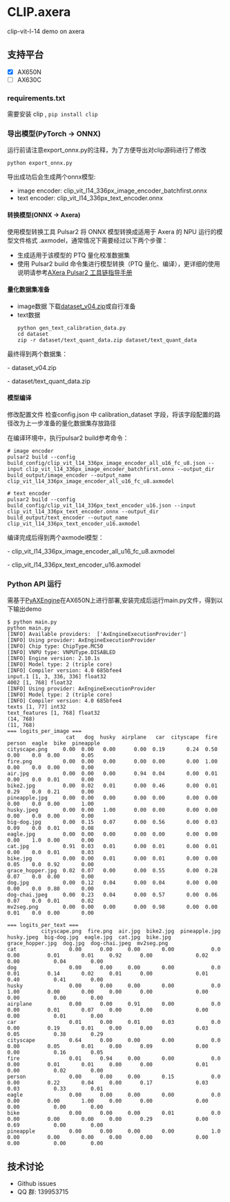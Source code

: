 # CLIP.axera
clip-vit-l-14 demo on axera

## 支持平台
- [x] AX650N
- [ ] AX630C

### requirements.txt

需要安装 clip , `pip install clip`

### 导出模型(PyTorch -> ONNX)
运行前请注意export_onnx.py的注释，为了方便导出对clip源码进行了修改
```
python export_onnx.py
```
导出成功后会生成两个onnx模型:
- image encoder: clip_vit_l14_336px_image_encoder_batchfirst.onnx
- text encoder: clip_vit_l14_336px_text_encoder.onnx


#### 转换模型(ONNX -> Axera)
使用模型转换工具 Pulsar2 将 ONNX 模型转换成适用于 Axera 的 NPU 运行的模型文件格式 .axmodel，通常情况下需要经过以下两个步骤：

- 生成适用于该模型的 PTQ 量化校准数据集
- 使用 Pulsar2 build 命令集进行模型转换（PTQ 量化、编译），更详细的使用说明请参考[AXera Pulsar2 工具链指导手册](https://pulsar2-docs.readthedocs.io/zh-cn/latest/index.html)


#### 量化数据集准备
- image数据
下载[dataset_v04.zip](https://github.com/user-attachments/files/20480889/dataset_v04.zip)或自行准备
- text数据
    ```
    python gen_text_calibration_data.py
    cd dataset
    zip -r dataset/text_quant_data.zip dataset/text_quant_data
    ```
最终得到两个数据集：

\- dataset_v04.zip

\- dataset/text_quant_data.zip

#### 模型编译
修改配置文件
检查config.json 中 calibration_dataset 字段，将该字段配置的路径改为上一步准备的量化数据集存放路径

在编译环境中，执行pulsar2 build参考命令：
```
# image encoder
pulsar2 build --config build_config/clip_vit_l14_336px_image_encoder_all_u16_fc_u8.json --input clip_vit_l14_336px_image_encoder_batchfirst.onnx --output_dir build_output/image_encoder --output_name clip_vit_l14_336px_image_encoder_all_u16_fc_u8.axmodel

# text encoder
pulsar2 build --config build_config/clip_vit_l14_336px_text_encoder_u16.json --input clip_vit_l14_336px_text_encoder.onnx --output_dir build_output/text_encoder --output_name clip_vit_l14_336px_text_encoder_u16.axmodel
```
编译完成后得到两个axmodel模型：

\- clip_vit_l14_336px_image_encoder_all_u16_fc_u8.axmodel

\- clip_vit_l14_336px_text_encoder_u16.axmodel


### Python API 运行
需基于[PyAXEngine](https://github.com/AXERA-TECH/pyaxengine)在AX650N上进行部署,安装完成后运行main.py文件，得到以下输出demo
```shell
$ python main.py 
python main.py
[INFO] Available providers:  ['AxEngineExecutionProvider']
[INFO] Using provider: AxEngineExecutionProvider
[INFO] Chip type: ChipType.MC50
[INFO] VNPU type: VNPUType.DISABLED
[INFO] Engine version: 2.10.1s
[INFO] Model type: 2 (triple core)
[INFO] Compiler version: 4.0 685bfee4
input.1 [1, 3, 336, 336] float32
4002 [1, 768] float32
[INFO] Using provider: AxEngineExecutionProvider
[INFO] Model type: 2 (triple core)
[INFO] Compiler version: 4.0 685bfee4
texts [1, 77] int32
text_features [1, 768] float32
(14, 768)
(11, 768)
=== logits_per_image ===
                   cat   dog  husky  airplane   car  cityscape  fire  person  eagle  bike  pineapple
cityscape.png     0.00  0.00   0.00      0.00  0.19       0.24  0.50    0.00    0.0  0.00       0.05
fire.png          0.00  0.00   0.00      0.00  0.00       0.00  1.00    0.00    0.0  0.00       0.00
air.jpg           0.00  0.00   0.00      0.94  0.04       0.00  0.01    0.00    0.0  0.01       0.00
bike2.jpg         0.00  0.02   0.01      0.00  0.46       0.00  0.01    0.29    0.0  0.21       0.00
pineapple.jpg     0.00  0.00   0.00      0.00  0.00       0.00  0.00    0.00    0.0  0.00       1.00
husky.jpeg        0.00  0.00   1.00      0.00  0.00       0.00  0.00    0.00    0.0  0.00       0.00
big-dog.jpg       0.00  0.15   0.07      0.00  0.56       0.00  0.03    0.09    0.0  0.01       0.08
eagle.jpg         0.00  0.00   0.00      0.00  0.00       0.00  0.00    0.00    1.0  0.00       0.00
cat.jpg           0.91  0.03   0.01      0.00  0.01       0.00  0.01    0.00    0.0  0.01       0.03
bike.jpg          0.00  0.00   0.01      0.00  0.01       0.00  0.00    0.05    0.0  0.92       0.00
grace_hopper.jpg  0.02  0.07   0.00      0.00  0.55       0.00  0.28    0.07    0.0  0.00       0.00
dog.jpg           0.00  0.12   0.04      0.00  0.04       0.00  0.00    0.00    0.0  0.80       0.00
dog-chai.jpeg     0.00  0.23   0.04      0.00  0.57       0.00  0.06    0.07    0.0  0.01       0.02
mv2seg.png        0.00  0.00   0.00      0.00  0.98       0.00  0.00    0.01    0.0  0.00       0.00

=== logits_per_text ===
           cityscape.png  fire.png  air.jpg  bike2.jpg  pineapple.jpg  husky.jpeg  big-dog.jpg  eagle.jpg  cat.jpg  bike.jpg  grace_hopper.jpg  dog.jpg  dog-chai.jpeg  mv2seg.png
cat                 0.00      0.00     0.00       0.00            0.0        0.00         0.01       0.01     0.92      0.00              0.02     0.00           0.04        0.00
dog                 0.00      0.00     0.00       0.00            0.0        0.01         0.14       0.02     0.01      0.00              0.01     0.40           0.41        0.00
husky               0.00      0.00     0.00       0.00            0.0        1.00         0.00       0.00     0.00      0.00              0.00     0.00           0.00        0.00
airplane            0.00      0.00     0.91       0.00            0.0        0.00         0.01       0.07     0.00      0.00              0.00     0.00           0.01        0.00
car                 0.01      0.00     0.01       0.03            0.0        0.00         0.19       0.01     0.00      0.00              0.03     0.05           0.38        0.29
cityscape           0.64      0.00     0.00       0.00            0.0        0.00         0.05       0.01     0.00      0.09              0.00     0.00           0.16        0.05
fire                0.01      0.94     0.00       0.00            0.0        0.00         0.01       0.01     0.00      0.00              0.01     0.00           0.02        0.00
person              0.00      0.00     0.00       0.15            0.0        0.00         0.22       0.04     0.00      0.17              0.03     0.03           0.33        0.01
eagle               0.00      0.00     0.00       0.00            0.0        0.00         0.00       1.00     0.00      0.00              0.00     0.00           0.00        0.00
bike                0.00      0.00     0.00       0.01            0.0        0.00         0.00       0.00     0.00      0.29              0.00     0.69           0.00        0.00
pineapple           0.00      0.00     0.00       0.00            1.0        0.00         0.00       0.00     0.00      0.00              0.00     0.00           0.00        0.00
```


## 技术讨论

- Github issues
- QQ 群: 139953715